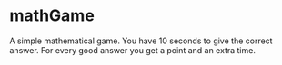 # mathGame
A simple mathematical game. You have 10 seconds to give the correct answer. For every good answer you get a point and an extra time.
